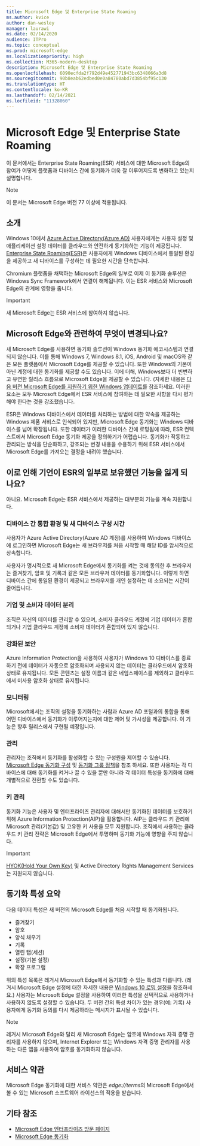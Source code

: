 ```yaml
---
title: Microsoft Edge 및 Enterprise State Roaming
ms.author: kvice
author: dan-wesley
manager: laurawi
ms.date: 02/14/2020
audience: ITPro
ms.topic: conceptual
ms.prod: microsoft-edge
ms.localizationpriority: high
ms.collection: M365-modern-desktop
description: Microsoft Edge 및 Enterprise State Roaming
ms.openlocfilehash: 6090ecfda2f792d49e452771943bc6348066a3d8
ms.sourcegitcommit: 90b8eab62edbed0e0a84780abd7d3854bf95c130
ms.translationtype: HT
ms.contentlocale: ko-KR
ms.lasthandoff: 02/14/2021
ms.locfileid: "11328060"
---
```

# Microsoft Edge 및 Enterprise State Roaming

이 문서에서는 Enterprise State Roaming(ESR) 서비스에 대한 Microsoft Edge의 참여가 어떻게 플랫폼과 디바이스 간에 동기화가 더욱 잘 이루어지도록 변화하고 있는지 설명합니다.

> [!NOTE]
> 이 문서는 Microsoft Edge 버전 77 이상에 적용됩니다.

## 소개

Windows 10에서 [Azure Active Directory(Azure AD)](https://docs.microsoft.com/azure/active-directory/fundamentals/active-directory-whatis) 사용자에게는 사용자 설정 및 애플리케이션 설정 데이터를 클라우드와 안전하게 동기화하는 기능이 제공됩니다. [Enterprise State Roaming(ESR)](https://docs.microsoft.com/azure/active-directory/devices/enterprise-state-roaming-overview)은 사용자에게 Windows 디바이스에서 통일된 환경을 제공하고 새 디바이스를 구성하는 데 필요한 시간을 단축합니다.

Chromium 플랫폼을 채택하는 Microsoft Edge의 일부로 이제 이 동기화 솔루션은 Windows Sync Framework에서 연결이 해제됩니다. 이는 ESR 서비스와 Microsoft Edge의 관계에 영향을 줍니다.

> [!IMPORTANT]
> 새 Microsoft Edge는 ESR 서비스에 참여하지 않습니다.

## Microsoft Edge와 관련하여 무엇이 변경되나요?

새 Microsoft Edge를 사용하면 동기화 솔루션이 Windows 동기화 에코시스템과 연결되지 않습니다. 이를 통해 Windows 7, Windows 8.1, iOS, Android 및 macOS와 같은 모든 플랫폼에서 Microsoft Edge를 제공할 수 있습니다. 또한 Windows의 기본이 아닌 계정에 대한 동기화를 제공할 수도 있습니다. 이에 더해, Windows보다 더 빈번하고 유연한 릴리스 흐름으로 Microsoft Edge을 제공할 수 있습니다. (자세한 내용은 [다음 버전 Microsoft Edge를 지원하기 위한 Windows 업데이트](microsoft-edge-sysupdate-windows-updates.md)를 참조하세요. 이러한 요소는 모두 Microsoft Edge에서 ESR 서비스에 참여하는 데 필요한 사항을 다시 평가해야 한다는 것을 강조했습니다.

ESR은 Windows 디바이스에서 데이터를 처리하는 방법에 대한 약속을 제공하는 Windows 제품 서비스로 인식되어 있지만, Microsoft Edge 동기화는 Windows 디바이스를 넘어 확장됩니다. 또한 데이터가 이러한 디바이스 간에 로밍됨에 따라, ESR 컨텍스트에서 Microsoft Edge 동기화 제공을 정의하기가 어렵습니다. 동기화가 작동하고 관리되는 방식을 단순화하고, 강조되는 변경 내용을 수용하기 위해 ESR 서비스에서 Microsoft Edge를 가져오는 결정을 내려야 했습니다.

## 이로 인해 기언이 ESR의 일부로 보유했던 기능을 잃게 되나요?

아니요. Microsoft Edge는 ESR 서비스에서 제공하는 대부분의 기능을 계속 지원합니다.

### 디바이스 간 통합 환경 및 새 디바이스 구성 시간

사용자가 Azure Active Directory(Azure AD 계정)를 사용하여 Windows 디바이스에 로그인하면 Microsoft Edge는 새 브라우저를 처음 시작할 때 해당 ID를 암시적으로 상속합니다.

사용자가 명시적으로 새 Microsoft Edge에서 동기화를 켜는 것에 동의한 후 브라우저는 즐겨찾기, 암호 및 기록과 같은 모든 브라우저 데이터를 동기화합니다. 이렇게 하면 디바이스 간에 통일된 환경이 제공되고 브라우저를 개인 설정하는 데 소요되는 시간이 줄어듭니다.

### 기업 및 소비자 데이터 분리

조직은 자신의 데이터를 관리할 수 있으며, 소비자 클라우드 계정에 기업 데이터가 혼합되거나 기업 클라우드 계정에 소비자 데이터가 혼합되어 있지 않습니다.

### 강화된 보안

Azure Information Protection을 사용하여 사용자가 Windows 10 디바이스를 종료하기 전에 데이터가 자동으로 암호화되며 사용되지 않는 데이터는 클라우드에서 암호화 상태로 유지됩니다. 모든 콘텐츠는 설정 이름과 같은 네임스페이스를 제외하고 클라우드에서 미사용 암호화 상태로 유지됩니다.

### 모니터링

Microsoft에서는 조직의 설정을 동기화하는 사람과 Azure AD 포털과의 통합을 통해 어떤 디바이스에서 동기화가 이루어지는지에 대한 제어 및 가시성을 제공합니다. 이 기능은 향후 릴리스에서 구현될 예정입니다.

### 관리

관리자는 조직에서 동기화를 활성화할 수 있는 구성원을 제어할 수 있습니다. [Microsoft Edge 동기화 구성](microsoft-edge-enterprise-sync.md#configure-microsoft-edge-sync) 및 [동기화 그룹 정책](microsoft-edge-enterprise-sync.md#sync-group-policies)을 참조 하세요. 또한 사용자는 각 디바이스에 대해 동기화를 켜거나 끌 수 있을 뿐만 아니라 각 데이터 특성을 동기화에 대해 개별적으로 전환할 수도 있습니다.

### 키 관리

동기화 기능은 사용자 및 엔터프라이즈 관리자에 대해서만 동기화된 데이터를 보호하기 위해 Azure Information Protection(AIP)을 활용합니다. AIP는 클라우드 키 관리에 Microsoft 관리(기본값) 및 고유한 키 사용을 모두 지원합니다. 조직에서 사용하는 클라우드 키 관리 전략은 Microsoft Edge에서 투명하며 동기화 기능에 영향을 주지 않습니다.

> [!IMPORTANT]
> [HYOK(Hold Your Own Key)](https://docs.microsoft.com/azure/information-protection/configure-adrms-restrictions) 및 Active Directory Rights Management Services는 지원되지 않습니다.

## 동기화 특성 요약

다음 데이터 특성은 새 버전의 Microsoft Edge를 처음 시작할 때 동기화됩니다.

- 즐겨찾기
- 암호
- 양식 채우기
- 기록
- 열린 탭(세션)
- 설정(기본 설정)
- 확장 프로그램

위의 특성 목록은 레거시 Microsoft Edge에서 동기화할 수 있는 특성과 다릅니다. (레거시 Microsoft Edge 설정에 대한 자세한 내용은 [Windows 10 로밍 설정](https://docs.microsoft.com/azure/active-directory/devices/enterprise-state-roaming-windows-settings-reference)을 참조하세요.) 사용자는 Microsoft Edge 설정을 사용하여 이러한 특성을 선택적으로 사용하거나 사용하지 않도록 설정할 수 있습니다. 두 버전 간의 특성 차이가 있는 경우(예: 기록) 사용자에게 동기화 동의를 다시 제공하라는 메시지가 표시될 수 있습니다.

> [!NOTE]
> 레거시 Microsoft Edge와 달리 새 Microsoft Edge는 암호에 Windows 자격 증명 관리자를 사용하지 않으며, Internet Explorer 또는 Windows 자격 증명 관리자를 사용하는 다른 앱을 사용하여 암호를 동기화하지 않습니다.

## 서비스 약관

Microsoft Edge 동기화에 대한 서비스 약관은 *edge://terms*의 Microsoft Edge에서 볼 수 있는 Microsoft 소프트웨어 라이선스의 적용을 받습니다.

## 기타 참조

- [Microsoft Edge 엔터프라이즈 방문 페이지](https://aka.ms/EdgeEnterprise)
- [Microsoft Edge 동기화](microsoft-edge-enterprise-sync.md)